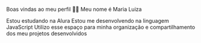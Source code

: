 Boas vindas ao meu perfil 💙💙
Meu nome é Maria Luiza

Estou estudando na Alura
Estou me desenvolvendo na linguagem JavaScript
Utilizo esse espaço para minha organização e compartilhamento dos meu projetos desenvolvidos
